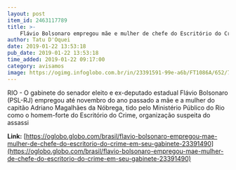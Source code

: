 ```yaml
---
layout: post
item_id: 2463117789
title: >-
    Flávio Bolsonaro empregou mãe e mulher de chefe do Escritório do Crime em seu gabinete
author: Tatu D'Oquei
date: 2019-01-22 13:53:18
pub_date: 2019-01-22 13:53:18
time_added: 2019-01-22 09:17:00
category: avisamos
image: https://ogimg.infoglobo.com.br/in/23391591-99e-a6b/FT1086A/652/79530230_PARio-de-Janeiro-RJ-25-10-2018-FLAVIO-BOLSONARO-DA-ENTREVISTA-A-IMPRENSA-Fotografia-Bren.jpg
---
```


RIO - O gabinete do senador eleito e ex-deputado estadual Flávio Bolsonaro (PSL-RJ) empregou até novembro do ano passado a mãe e a mulher do capitão Adriano Magalhães da Nóbrega, tido pelo Ministério Público do Rio como o homem-forte do Escritório do Crime, organização suspeita do assassi

**Link:** [https://oglobo.globo.com/brasil/flavio-bolsonaro-empregou-mae-mulher-de-chefe-do-escritorio-do-crime-em-seu-gabinete-23391490](https://oglobo.globo.com/brasil/flavio-bolsonaro-empregou-mae-mulher-de-chefe-do-escritorio-do-crime-em-seu-gabinete-23391490)

